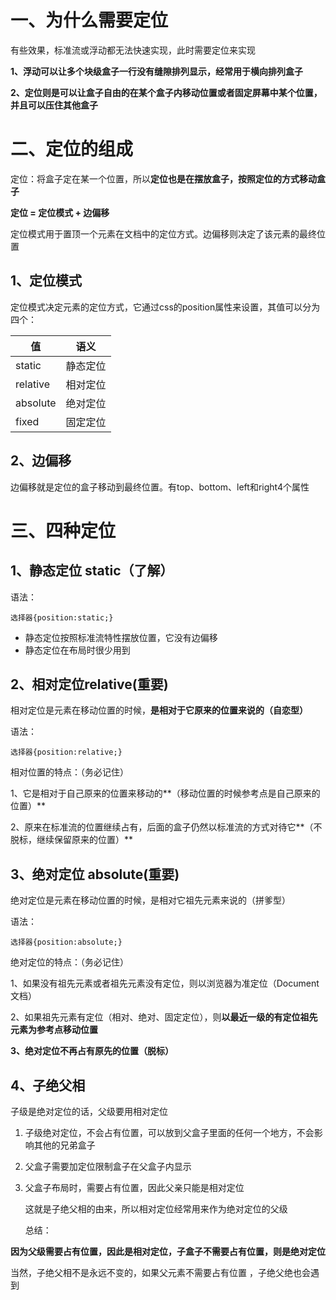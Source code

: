 # 一、为什么需要定位

有些效果，标准流或浮动都无法快速实现，此时需要定位来实现

**1、浮动可以让多个块级盒子一行没有缝隙排列显示，经常用于横向排列盒子**

**2、定位则是可以让盒子自由的在某个盒子内移动位置或者固定屏幕中某个位置，并且可以压住其他盒子**



# 二、定位的组成

定位：将盒子定在某一个位置，所以**定位也是在摆放盒子，按照定位的方式移动盒子**

**定位 = 定位模式 + 边偏移**

定位模式用于置顶一个元素在文档中的定位方式。边偏移则决定了该元素的最终位置



## 1、定位模式

定位模式决定元素的定位方式，它通过css的position属性来设置，其值可以分为四个：

| 值       | 语义     |
| -------- | -------- |
| static   | 静态定位 |
| relative | 相对定位 |
| absolute | 绝对定位 |
| fixed    | 固定定位 |

## 2、边偏移

边偏移就是定位的盒子移动到最终位置。有top、bottom、left和right4个属性



# 三、四种定位

## 1、静态定位 static（了解）

语法：

`选择器{position:static;}`

- 静态定位按照标准流特性摆放位置，它没有边偏移
- 静态定位在布局时很少用到

## 2、相对定位relative(重要)

相对定位是元素在移动位置的时候，**是相对于它原来的位置来说的（自恋型）**

语法：

`选择器{position:relative;}`

相对位置的特点：（务必记住）

1、它是相对于自己原来的位置来移动的**（移动位置的时候参考点是自己原来的位置）**

2、原来在标准流的位置继续占有，后面的盒子仍然以标准流的方式对待它**（不脱标，继续保留原来的位置）**

## 3、绝对定位 absolute(重要)

绝对定位是元素在移动位置的时候，是相对它祖先元素来说的（拼爹型）

语法：

`选择器{position:absolute;}`

绝对定位的特点：（务必记住）

1、如果没有祖先元素或者祖先元素没有定位，则以浏览器为准定位（Document文档）

2、如果祖先元素有定位（相对、绝对、固定定位），则**以最近一级的有定位祖先元素为参考点移动位置**

**3、绝对定位不再占有原先的位置（脱标）**



## 4、子绝父相

子级是绝对定位的话，父级要用相对定位

1. 子级绝对定位，不会占有位置，可以放到父盒子里面的任何一个地方，不会影响其他的兄弟盒子

2. 父盒子需要加定位限制盒子在父盒子内显示

3. 父盒子布局时，需要占有位置，因此父亲只能是相对定位

   这就是子绝父相的由来，所以相对定位经常用来作为绝对定位的父级

   总结：

**因为父级需要占有位置，因此是相对定位，子盒子不需要占有位置，则是绝对定位**

当然，子绝父相不是永远不变的，如果父元素不需要占有位置 ，子绝父绝也会遇到

